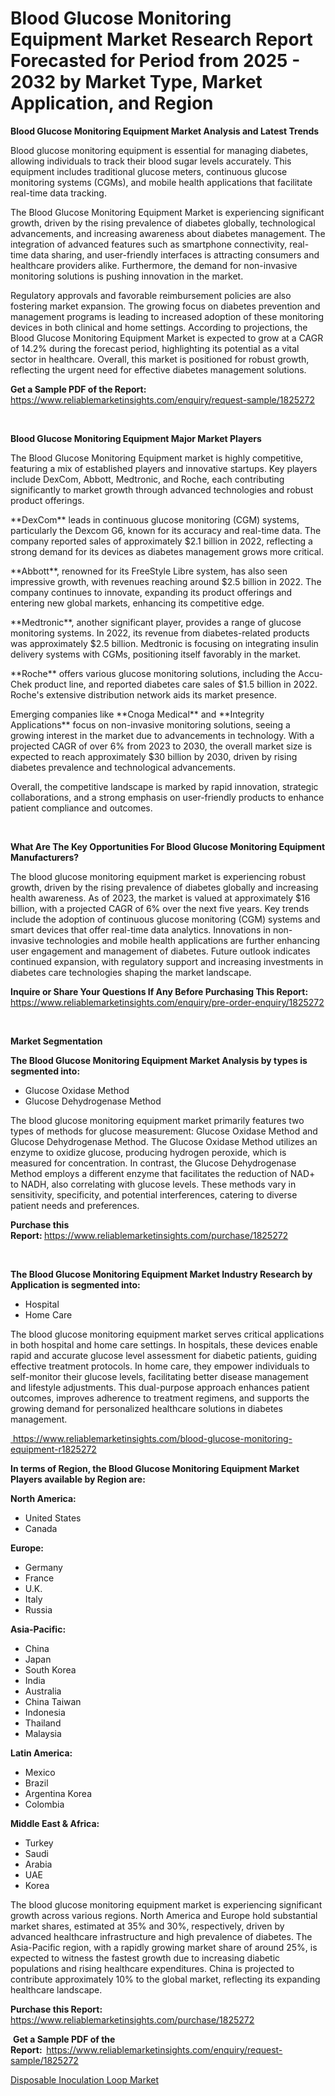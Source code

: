 <p><h1>Blood Glucose Monitoring Equipment Market Research Report Forecasted for Period from 2025 -  2032 by Market Type, Market Application, and Region</h1></p><p><strong>Blood Glucose Monitoring Equipment Market Analysis and Latest Trends</strong></p>
<p><p>Blood glucose monitoring equipment is essential for managing diabetes, allowing individuals to track their blood sugar levels accurately. This equipment includes traditional glucose meters, continuous glucose monitoring systems (CGMs), and mobile health applications that facilitate real-time data tracking.</p><p>The Blood Glucose Monitoring Equipment Market is experiencing significant growth, driven by the rising prevalence of diabetes globally, technological advancements, and increasing awareness about diabetes management. The integration of advanced features such as smartphone connectivity, real-time data sharing, and user-friendly interfaces is attracting consumers and healthcare providers alike. Furthermore, the demand for non-invasive monitoring solutions is pushing innovation in the market.</p><p>Regulatory approvals and favorable reimbursement policies are also fostering market expansion. The growing focus on diabetes prevention and management programs is leading to increased adoption of these monitoring devices in both clinical and home settings. According to projections, the Blood Glucose Monitoring Equipment Market is expected to grow at a CAGR of 14.2% during the forecast period, highlighting its potential as a vital sector in healthcare. Overall, this market is positioned for robust growth, reflecting the urgent need for effective diabetes management solutions.</p></p>
<p><strong>Get a Sample PDF of the Report:&nbsp;</strong> <a href="https://www.reliablemarketinsights.com/enquiry/request-sample/1825272?utm_campaign=3010&utm_medium=2&utm_source=Github&utm_content=ia&utm_term=03032025&utm_id=blood-glucose-monitoring-equipment">https://www.reliablemarketinsights.com/enquiry/request-sample/1825272</a></p>
<p>&nbsp;</p>
<p><strong>Blood Glucose Monitoring Equipment Major Market Players</strong></p>
<p><p>The Blood Glucose Monitoring Equipment market is highly competitive, featuring a mix of established players and innovative startups. Key players include DexCom, Abbott, Medtronic, and Roche, each contributing significantly to market growth through advanced technologies and robust product offerings.</p><p>**DexCom** leads in continuous glucose monitoring (CGM) systems, particularly the Dexcom G6, known for its accuracy and real-time data. The company reported sales of approximately $2.1 billion in 2022, reflecting a strong demand for its devices as diabetes management grows more critical.</p><p>**Abbott**, renowned for its FreeStyle Libre system, has also seen impressive growth, with revenues reaching around $2.5 billion in 2022. The company continues to innovate, expanding its product offerings and entering new global markets, enhancing its competitive edge.</p><p>**Medtronic**, another significant player, provides a range of glucose monitoring systems. In 2022, its revenue from diabetes-related products was approximately $2.5 billion. Medtronic is focusing on integrating insulin delivery systems with CGMs, positioning itself favorably in the market.</p><p>**Roche** offers various glucose monitoring solutions, including the Accu-Chek product line, and reported diabetes care sales of $1.5 billion in 2022. Roche's extensive distribution network aids its market presence.</p><p>Emerging companies like **Cnoga Medical** and **Integrity Applications** focus on non-invasive monitoring solutions, seeing a growing interest in the market due to advancements in technology. With a projected CAGR of over 6% from 2023 to 2030, the overall market size is expected to reach approximately $30 billion by 2030, driven by rising diabetes prevalence and technological advancements.</p><p>Overall, the competitive landscape is marked by rapid innovation, strategic collaborations, and a strong emphasis on user-friendly products to enhance patient compliance and outcomes.</p></p>
<p>&nbsp;</p>
<p><strong>What Are The Key Opportunities For Blood Glucose Monitoring Equipment Manufacturers?</strong></p>
<p><p>The blood glucose monitoring equipment market is experiencing robust growth, driven by the rising prevalence of diabetes globally and increasing health awareness. As of 2023, the market is valued at approximately $16 billion, with a projected CAGR of 6% over the next five years. Key trends include the adoption of continuous glucose monitoring (CGM) systems and smart devices that offer real-time data analytics. Innovations in non-invasive technologies and mobile health applications are further enhancing user engagement and management of diabetes. Future outlook indicates continued expansion, with regulatory support and increasing investments in diabetes care technologies shaping the market landscape.</p></p>
<p><strong>Inquire or Share Your Questions If Any Before Purchasing This Report:</strong> <a href="https://www.reliablemarketinsights.com/enquiry/pre-order-enquiry/1825272?utm_campaign=3010&utm_medium=2&utm_source=Github&utm_content=ia&utm_term=03032025&utm_id=blood-glucose-monitoring-equipment">https://www.reliablemarketinsights.com/enquiry/pre-order-enquiry/1825272</a></p>
<p>&nbsp;</p>
<p><strong>Market Segmentation</strong></p>
<p><strong>The Blood Glucose Monitoring Equipment Market Analysis by types is segmented into:</strong></p>
<p><ul><li>Glucose Oxidase Method</li><li>Glucose Dehydrogenase Method</li></ul></p>
<p><p>The blood glucose monitoring equipment market primarily features two types of methods for glucose measurement: Glucose Oxidase Method and Glucose Dehydrogenase Method. The Glucose Oxidase Method utilizes an enzyme to oxidize glucose, producing hydrogen peroxide, which is measured for concentration. In contrast, the Glucose Dehydrogenase Method employs a different enzyme that facilitates the reduction of NAD+ to NADH, also correlating with glucose levels. These methods vary in sensitivity, specificity, and potential interferences, catering to diverse patient needs and preferences.</p></p>
<p><strong>Purchase this Report:&nbsp;</strong><a href="https://www.reliablemarketinsights.com/purchase/1825272?utm_campaign=3010&utm_medium=2&utm_source=Github&utm_content=ia&utm_term=03032025&utm_id=blood-glucose-monitoring-equipment">https://www.reliablemarketinsights.com/purchase/1825272</a></p>
<p>&nbsp;</p>
<p><strong>The Blood Glucose Monitoring Equipment Market Industry Research by Application is segmented into:</strong></p>
<p><ul><li>Hospital</li><li>Home Care</li></ul></p>
<p><p>The blood glucose monitoring equipment market serves critical applications in both hospital and home care settings. In hospitals, these devices enable rapid and accurate glucose level assessment for diabetic patients, guiding effective treatment protocols. In home care, they empower individuals to self-monitor their glucose levels, facilitating better disease management and lifestyle adjustments. This dual-purpose approach enhances patient outcomes, improves adherence to treatment regimens, and supports the growing demand for personalized healthcare solutions in diabetes management.</p></p>
<p><a href="https://www.reliablemarketinsights.com/blood-glucose-monitoring-equipment-r1825272?utm_campaign=3010&utm_medium=2&utm_source=Github&utm_content=ia&utm_term=03032025&utm_id=blood-glucose-monitoring-equipment">&nbsp;https://www.reliablemarketinsights.com/blood-glucose-monitoring-equipment-r1825272</a></p>
<p><strong>In terms of Region, the Blood Glucose Monitoring Equipment Market Players available by Region are:</strong></p>
<p>
    <p> <strong> North America: </strong>
        <ul>
            <li>United States</li>
            <li>Canada</li>
        </ul>
        </p> 
    <p> <strong> Europe: </strong>
        <ul>
            <li>Germany</li>
            <li>France</li>
            <li>U.K.</li>
            <li>Italy</li>
            <li>Russia</li>
        </ul>
        </p> 
    <p> <strong> Asia-Pacific: </strong>
        <ul>
            <li>China</li>
            <li>Japan</li>
            <li>South Korea</li>
            <li>India</li>
            <li>Australia</li>
            <li>China Taiwan</li>
            <li>Indonesia</li>
            <li>Thailand</li>
            <li>Malaysia</li>
        </ul>
        </p> 
    <p> <strong> Latin America: </strong>
        <ul>
            <li>Mexico</li>
            <li>Brazil</li>
            <li>Argentina Korea</li>
            <li>Colombia</li>
        </ul>
        </p> 
    <p> <strong> Middle East & Africa: </strong>
        <ul>
            <li>Turkey</li>
            <li>Saudi</li>
            <li>Arabia</li>
            <li>UAE</li>
            <li>Korea</li>
        </ul>
    </p>
    </p>
<p><p>The blood glucose monitoring equipment market is experiencing significant growth across various regions. North America and Europe hold substantial market shares, estimated at 35% and 30%, respectively, driven by advanced healthcare infrastructure and high prevalence of diabetes. The Asia-Pacific region, with a rapidly growing market share of around 25%, is expected to witness the fastest growth due to increasing diabetic populations and rising healthcare expenditures. China is projected to contribute approximately 10% to the global market, reflecting its expanding healthcare landscape.</p></p>
<p><strong>Purchase this Report: </strong><a href="https://www.reliablemarketinsights.com/purchase/1825272?utm_campaign=3010&utm_medium=2&utm_source=Github&utm_content=ia&utm_term=03032025&utm_id=blood-glucose-monitoring-equipment">https://www.reliablemarketinsights.com/purchase/1825272</a></p>
<p>&nbsp;<strong>Get a Sample PDF of the Report:&nbsp;&nbsp;</strong><a href="https://www.reliablemarketinsights.com/enquiry/request-sample/1825272?utm_campaign=3010&utm_medium=2&utm_source=Github&utm_content=ia&utm_term=03032025&utm_id=blood-glucose-monitoring-equipment">https://www.reliablemarketinsights.com/enquiry/request-sample/1825272</a></p>
<p><strong></strong></p>
<p><p><a href="https://github.com/palenjeppecd/Market-Research-Report-List-1/blob/main/disposable-inoculation-loop-market.md?utm_campaign=3010&utm_medium=2&utm_source=Github&utm_content=ia&utm_term=03032025&utm_id=blood-glucose-monitoring-equipment">Disposable Inoculation Loop Market</a></p></p>